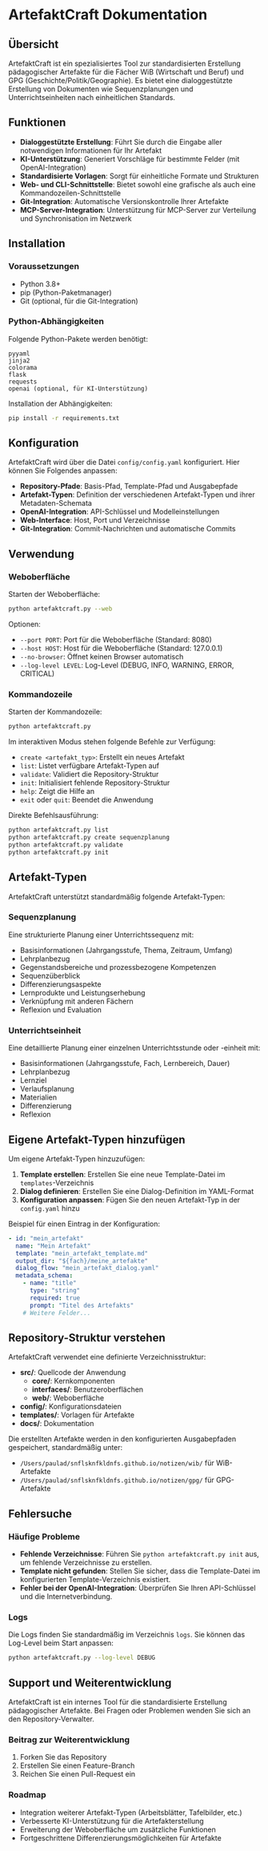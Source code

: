 
# ArtefaktCraft Dokumentation

## Übersicht

ArtefaktCraft ist ein spezialisiertes Tool zur standardisierten Erstellung pädagogischer Artefakte für die Fächer WiB (Wirtschaft und Beruf) und GPG (Geschichte/Politik/Geographie). Es bietet eine dialoggestützte Erstellung von Dokumenten wie Sequenzplanungen und Unterrichtseinheiten nach einheitlichen Standards.

## Funktionen

- **Dialoggestützte Erstellung**: Führt Sie durch die Eingabe aller notwendigen Informationen für Ihr Artefakt
- **KI-Unterstützung**: Generiert Vorschläge für bestimmte Felder (mit OpenAI-Integration)
- **Standardisierte Vorlagen**: Sorgt für einheitliche Formate und Strukturen
- **Web- und CLI-Schnittstelle**: Bietet sowohl eine grafische als auch eine Kommandozeilen-Schnittstelle
- **Git-Integration**: Automatische Versionskontrolle Ihrer Artefakte
- **MCP-Server-Integration**: Unterstützung für MCP-Server zur Verteilung und Synchronisation im Netzwerk

## Installation

### Voraussetzungen

- Python 3.8+ 
- pip (Python-Paketmanager)
- Git (optional, für die Git-Integration)

### Python-Abhängigkeiten

Folgende Python-Pakete werden benötigt:

```
pyyaml
jinja2
colorama
flask
requests
openai (optional, für KI-Unterstützung)
```

Installation der Abhängigkeiten:

```bash
pip install -r requirements.txt
```

## Konfiguration

ArtefaktCraft wird über die Datei `config/config.yaml` konfiguriert. Hier können Sie Folgendes anpassen:

- **Repository-Pfade**: Basis-Pfad, Template-Pfad und Ausgabepfade
- **Artefakt-Typen**: Definition der verschiedenen Artefakt-Typen und ihrer Metadaten-Schemata
- **OpenAI-Integration**: API-Schlüssel und Modelleinstellungen
- **Web-Interface**: Host, Port und Verzeichnisse
- **Git-Integration**: Commit-Nachrichten und automatische Commits

## Verwendung

### Weboberfläche

Starten der Weboberfläche:

```bash
python artefaktcraft.py --web
```

Optionen:
- `--port PORT`: Port für die Weboberfläche (Standard: 8080)
- `--host HOST`: Host für die Weboberfläche (Standard: 127.0.0.1)
- `--no-browser`: Öffnet keinen Browser automatisch
- `--log-level LEVEL`: Log-Level (DEBUG, INFO, WARNING, ERROR, CRITICAL)

### Kommandozeile

Starten der Kommandozeile:

```bash
python artefaktcraft.py
```

Im interaktiven Modus stehen folgende Befehle zur Verfügung:
- `create <artefakt_typ>`: Erstellt ein neues Artefakt
- `list`: Listet verfügbare Artefakt-Typen auf
- `validate`: Validiert die Repository-Struktur
- `init`: Initialisiert fehlende Repository-Struktur
- `help`: Zeigt die Hilfe an
- `exit` oder `quit`: Beendet die Anwendung

Direkte Befehlsausführung:

```bash
python artefaktcraft.py list
python artefaktcraft.py create sequenzplanung
python artefaktcraft.py validate
python artefaktcraft.py init
```

## Artefakt-Typen

ArtefaktCraft unterstützt standardmäßig folgende Artefakt-Typen:

### Sequenzplanung

Eine strukturierte Planung einer Unterrichtssequenz mit:
- Basisinformationen (Jahrgangsstufe, Thema, Zeitraum, Umfang)
- Lehrplanbezug
- Gegenstandsbereiche und prozessbezogene Kompetenzen
- Sequenzüberblick
- Differenzierungsaspekte
- Lernprodukte und Leistungserhebung
- Verknüpfung mit anderen Fächern
- Reflexion und Evaluation

### Unterrichtseinheit

Eine detaillierte Planung einer einzelnen Unterrichtsstunde oder -einheit mit:
- Basisinformationen (Jahrgangsstufe, Fach, Lernbereich, Dauer)
- Lehrplanbezug
- Lernziel
- Verlaufsplanung
- Materialien
- Differenzierung
- Reflexion

## Eigene Artefakt-Typen hinzufügen

Um eigene Artefakt-Typen hinzuzufügen:

1. **Template erstellen**: Erstellen Sie eine neue Template-Datei im `templates`-Verzeichnis
2. **Dialog definieren**: Erstellen Sie eine Dialog-Definition im YAML-Format
3. **Konfiguration anpassen**: Fügen Sie den neuen Artefakt-Typ in der `config.yaml` hinzu

Beispiel für einen Eintrag in der Konfiguration:

```yaml
- id: "mein_artefakt"
  name: "Mein Artefakt"
  template: "mein_artefakt_template.md"
  output_dir: "${fach}/meine_artefakte"
  dialog_flow: "mein_artefakt_dialog.yaml"
  metadata_schema:
    - name: "title"
      type: "string"
      required: true
      prompt: "Titel des Artefakts"
    # Weitere Felder...
```

## Repository-Struktur verstehen

ArtefaktCraft verwendet eine definierte Verzeichnisstruktur:

- **src/**: Quellcode der Anwendung
  - **core/**: Kernkomponenten
  - **interfaces/**: Benutzeroberflächen
  - **web/**: Weboberfläche
- **config/**: Konfigurationsdateien
- **templates/**: Vorlagen für Artefakte
- **docs/**: Dokumentation

Die erstellten Artefakte werden in den konfigurierten Ausgabepfaden gespeichert, standardmäßig unter:
- `/Users/paulad/snflsknfkldnfs.github.io/notizen/wib/` für WiB-Artefakte
- `/Users/paulad/snflsknfkldnfs.github.io/notizen/gpg/` für GPG-Artefakte

## Fehlersuche

### Häufige Probleme

- **Fehlende Verzeichnisse**: Führen Sie `python artefaktcraft.py init` aus, um fehlende Verzeichnisse zu erstellen.
- **Template nicht gefunden**: Stellen Sie sicher, dass die Template-Datei im konfigurierten Template-Verzeichnis existiert.
- **Fehler bei der OpenAI-Integration**: Überprüfen Sie Ihren API-Schlüssel und die Internetverbindung.

### Logs

Die Logs finden Sie standardmäßig im Verzeichnis `logs`. Sie können das Log-Level beim Start anpassen:

```bash
python artefaktcraft.py --log-level DEBUG
```

## Support und Weiterentwicklung

ArtefaktCraft ist ein internes Tool für die standardisierte Erstellung pädagogischer Artefakte. Bei Fragen oder Problemen wenden Sie sich an den Repository-Verwalter.

### Beitrag zur Weiterentwicklung

1. Forken Sie das Repository
2. Erstellen Sie einen Feature-Branch
3. Reichen Sie einen Pull-Request ein

### Roadmap

- Integration weiterer Artefakt-Typen (Arbeitsblätter, Tafelbilder, etc.)
- Verbesserte KI-Unterstützung für die Artefakterstellung
- Erweiterung der Weboberfläche um zusätzliche Funktionen
- Fortgeschrittene Differenzierungsmöglichkeiten für Artefakte
